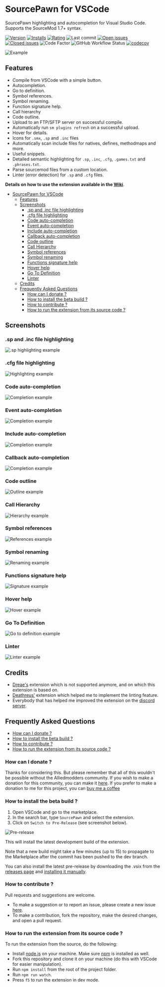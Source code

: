 # SourcePawn for VSCode

SourcePawn highlighting and autocompletion for Visual Studio Code. Supports the SourceMod 1.7+ syntax.

[![Version](https://vsmarketplacebadge.apphb.com/version-short/Sarrus.sourcepawn-vscode.svg)](https://github.com/Sarrus1/sourcepawn-vscode/releases/latest) [![Installs](https://vsmarketplacebadge.apphb.com/installs/Sarrus.sourcepawn-vscode.svg)](https://marketplace.visualstudio.com/items?itemName=Sarrus.sourcepawn-vscode) [![Rating](https://vsmarketplacebadge.apphb.com/rating-short/Sarrus.sourcepawn-vscode.svg)](https://marketplace.visualstudio.com/items?itemName=Sarrus.sourcepawn-vscode&ssr=false#review-details) ![Last commit](https://img.shields.io/github/last-commit/Sarrus1/sourcepawn-vscode) [![Open issues](https://img.shields.io/github/issues/Sarrus1/sourcepawn-vscode)](https://github.com/Sarrus1/sourcepawn-vscode/issues) [![Closed issues](https://img.shields.io/github/issues-closed/Sarrus1/sourcepawn-vscode)](https://github.com/Sarrus1/sourcepawn-vscode/issues?q=is%3Aissue+is%3Aclosed) ![Code Factor](https://www.codefactor.io/repository/github/Sarrus1/sourcepawn-vscode/badge) ![GitHub Workflow Status](https://img.shields.io/github/workflow/status/Sarrus1/sourcepawn-vscode/Package%20Extension) [![codecov](https://codecov.io/gh/Sarrus1/sourcepawn-vscode/branch/master/graph/badge.svg)](https://codecov.io/gh/Sarrus1/sourcepawn-vscode)

![Example](https://raw.githubusercontent.com/Sarrus1/sourcepawn-vscode/master/images/example.gif)

## Features

- Compile from VSCode with a simple button.
- Autocompletion.
- Go to definition.
- Symbol references.
- Symbol renaming.
- Function signature help.
- Call hierarchy
- Code outline.
- Upload to an FTP/SFTP server on successful compile.
- Automatically run `sm plugins refresh` on a successful upload.
- Hover for details.
- Icons for `.smx`, `.sp` and `.inc` files
- Automatically scan include files for natives, defines, methodmaps and more.
- Useful snippets.
- Detailed semantic highlighting for `.sp`, `.inc`, `.cfg`, `.games.txt` and `.phrases.txt`.
- Parse sourcemod files from a custom location.
- Linter (error detection) for `.sp` and `.cfg` files.

**Details on how to use the extension available in the [Wiki](https://github.com/Sarrus1/sourcepawn-vscode/wiki)**.

- [SourcePawn for VSCode](#sourcepawn-for-vscode)
  - [Features](#features)
  - [Screenshots](#screenshots)
    - [.sp and .inc file highlighting](#sp-and-inc-file-highlighting)
    - [.cfg file highlighting](#cfg-file-highlighting)
    - [Code auto-completion](#code-auto-completion)
    - [Event auto-completion](#event-auto-completion)
    - [Include auto-completion](#include-auto-completion)
    - [Callback auto-completion](#callback-auto-completion)
    - [Code outline](#code-outline)
    - [Call Hierarchy](#call-hierarchy)
    - [Symbol references](#symbol-references)
    - [Symbol renaming](#symbol-renaming)
    - [Functions signature help](#functions-signature-help)
    - [Hover help](#hover-help)
    - [Go To Definition](#go-to-definition)
    - [Linter](#linter)
  - [Credits](#credits)
  - [Frequently Asked Questions](#frequently-asked-questions)
    - [How can I donate ?](#how-can-i-donate-)
    - [How to install the beta build ?](#how-to-install-the-beta-build-)
    - [How to contribute ?](#how-to-contribute-)
    - [How to run the extension from its source code ?](#how-to-run-the-extension-from-its-source-code-)

## Screenshots

### .sp and .inc file highlighting

![.sp highlighting example](https://raw.githubusercontent.com/Sarrus1/sourcepawn-vscode/dev/images/highlighting-example-1.png)

### .cfg file highlighting

![Highlighting example](https://raw.githubusercontent.com/Sarrus1/sourcepawn-vscode/dev/images/highlighting-example-2.png)

### Code auto-completion

![Completion example](https://raw.githubusercontent.com/Sarrus1/sourcepawn-vscode/dev/images/completion-example-1.png)

### Event auto-completion

![Completion example](https://raw.githubusercontent.com/Sarrus1/sourcepawn-vscode/dev/images/completion-example-2.png)

### Include auto-completion

![Completion example](https://raw.githubusercontent.com/Sarrus1/sourcepawn-vscode/dev/images/completion-example-3.png)

### Callback auto-completion

![Completion example](https://raw.githubusercontent.com/Sarrus1/sourcepawn-vscode/dev/images/completion-example-4.gif)

### Code outline

![Outline example](https://raw.githubusercontent.com/Sarrus1/sourcepawn-vscode/dev/images/outline-example-1.png)

### Call Hierarchy

![Hierarchy example](https://raw.githubusercontent.com/Sarrus1/sourcepawn-vscode/dev/images/hierarchy-example-1.gif)

### Symbol references

![References example](https://raw.githubusercontent.com/Sarrus1/sourcepawn-vscode/dev/images/references-example-1.png)

### Symbol renaming

![Renaming example](https://raw.githubusercontent.com/Sarrus1/sourcepawn-vscode/dev/images/rename-example-1.png)

### Functions signature help

![Signature example](https://raw.githubusercontent.com/Sarrus1/sourcepawn-vscode/dev/images/signature-example-1.png)

### Hover help

![Hover example](https://raw.githubusercontent.com/Sarrus1/sourcepawn-vscode/dev/images/hover-example-1.png)

### Go To Definition

![Go to definition example](https://raw.githubusercontent.com/Sarrus1/sourcepawn-vscode/dev/images/go-to-definition-example-1.png)

### Linter

![Linter example](https://raw.githubusercontent.com/Sarrus1/sourcepawn-vscode/dev/images/linter-example-1.png)

## Credits

- [Dreae's](https://github.com/Dreae/sourcepawn-vscode) extension which is not supported anymore, and on which this extension is based on.
- [Deathreus'](https://github.com/Deathreus/SPLinter) extension which helped me to implement the linting feature.
- Everybody that has helped me improved the extension on the [discord server](https://discord.tensor.fr).

## Frequently Asked Questions

- [How can I donate ?](#how-can-i-donate-)
- [How to install the beta build ?](#how-to-install-the-beta-build-)
- [How to contribute ?](#how-to-contribute-)
- [How to run the extension from its source code ?](#how-to-run-the-extension-from-its-source-code-)

### How can I donate ?

Thanks for considering this. But please remember that all of this wouldn't be possible without the Alliedmodders community. If you wish to make a donation for this community, you can make it [here](https://sourcemod.net/donate.php).
If you prefer to make a donation to me for this project, you can [buy me a coffee](https://www.buymeacoffee.com/sarrus)


### How to install the beta build ?

1. Open VSCode and go to the marketplace.
2. In the search bar, type `SourcePawn` and select the extension.
3. Click on `Switch to Pre-Release` (see screenshot below).

![Pre-release](https://raw.githubusercontent.com/Sarrus1/sourcepawn-vscode/dev/images/pre-release.png)

This will install the latest development build of the extension.

Note that a new build might take a few minutes (up to 15) to propagate to the Marketplace after the commit has been pushed to the dev branch.

You can also install the latest pre-release by downloading the .vsix from the [releases page](https://github.com/Sarrus1/sourcepawn-vscode/releases) and [installing it manually](https://code.visualstudio.com/docs/editor/extension-marketplace#_install-from-a-vsix).

### How to contribute ?

Pull requests and suggestions are welcome.

- To make a suggestion or to report an issue, please create a new issue [here](https://github.com/Sarrus1/sourcepawn-vscode/issues).
- To make a contribution, fork the repository, make the desired changes, and open a pull request.

### How to run the extension from its source code ?

To run the extension from the source, do the following:

- Install [node.js](https://nodejs.org) on your machine. Make sure [npm](https://docs.npmjs.com/downloading-and-installing-node-js-and-npm/) is installed as well.
- Fork this repository and clone it on your machine (do this with VSCode for easier manipulation).
- Run `npm install` from the root of the project folder.
- Run `npm run watch`.
- Press `f5` to run the extension in dev mode.
